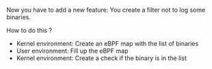 Now you have to add a new feature: You create a filter not to log some binaries.

How to do this ?

* Kernel environment: Create an eBPF map with the list of binaries
* User environment: Fill up the eBPF map
* Kernel environment: Create a check if the binary is in the list
